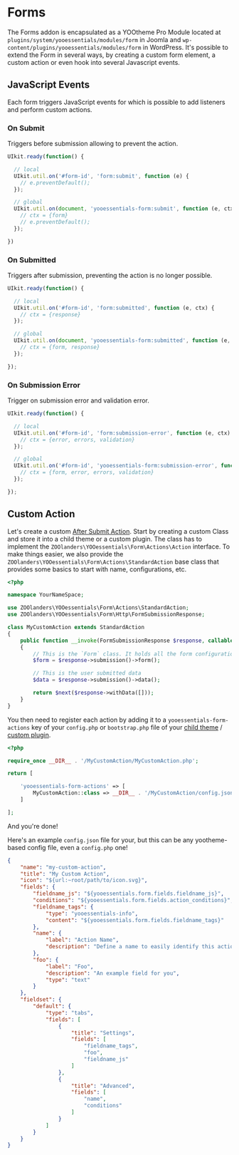 # Forms

The Forms addon is encapsulated as a YOOtheme Pro Module located at `plugins/system/yooessentials/modules/form` in Joomla and `wp-content/plugins/yooessentials/modules/form` in WordPress. It's possible to extend the Form in several ways, by creating a custom form element, a custom action or even hook into several Javascript events.

## JavaScript Events

Each form triggers JavaScript events for which is possible to add listeners and perform custom actions.

### On Submit

Triggers before submission allowing to prevent the action.

```js
UIkit.ready(function() {

  // local
  UIkit.util.on('#form-id', 'form:submit', function (e) {
    // e.preventDefault();
  });

  // global
  UIkit.util.on(document, 'yooessentials-form:submit', function (e, ctx) {
    // ctx = {form}
    // e.preventDefault();
  });

})
```

### On Submitted

Triggers after submission, preventing the action is no longer possible.

```js
UIkit.ready(function() {

  // local
  UIkit.util.on('#form-id', 'form:submitted', function (e, ctx) {
    // ctx = {response}
  });

  // global
  UIkit.util.on(document, 'yooessentials-form:submitted', function (e, ctx) {
    // ctx = {form, response}
  });

});
```

### On Submission Error

Trigger on submission error and validation error.

```js
UIkit.ready(function() {

  // local
  UIkit.util.on('#form-id', 'form:submission-error', function (e, ctx) {
    // ctx = {error, errors, validation}
  });

  // global
  UIkit.util.on('#form-id', 'yooessentials-form:submission-error', function (e, ctx) {
    // ctx = {form, error, errors, validation}
  });

});
```


## Custom Action

Let's create a custom [After Submit Action](..../forms/actions.html).
Start by creating a custom Class and store it into a child theme or a custom plugin. The class has to implement the `ZOOlanders\YOOessentials\Form\Actions\Action` interface. To make things easier, we also provide the `ZOOlanders\YOOessentials\Form\Actions\StandardAction` base class that provides some basics to start with name, configurations, etc.

```php
<?php

namespace YourNameSpace;

use ZOOlanders\YOOessentials\Form\Actions\StandardAction;
use ZOOlanders\YOOessentials\Form\Http\FormSubmissionResponse;

class MyCustomAction extends StandardAction
{
    public function __invoke(FormSubmissionResponse $response, callable $next) : FormSubmissionResponse
    {
        // This is the `Form` class. It holds all the form configurations
        $form = $response->submission()->form();

        // This is the user submitted data
        $data = $response->submission()->data();

        return $next($response->withData([]));
    }
}
```

You then need to register each action by adding it to a `yooessentials-form-actions` key of your `config.php` or `bootstrap.php` file of your [child theme](https://yootheme.com/support/yootheme-pro/joomla/developers-child-themes#extend-functionality) / [custom plugin](https://yootheme.com/support/yootheme-pro/joomla/developers-modules).


```php
<?php

require_once __DIR__ . '/MyCustomAction/MyCustomAction.php';

return [

    'yooessentials-form-actions' => [
        MyCustomAction::class => __DIR__ . '/MyCustomAction/config.json'
    ]

];
```

And you're done!

Here's an example `config.json` file for your, but this can be any yootheme-based config file, even a `config.php` one!

```json
{
    "name": "my-custom-action",
    "title": "My Custom Action",
    "icon": "${url:~root/path/to/icon.svg}",
    "fields": {
        "fieldname_js": "${yooessentials.form.fields.fieldname_js}",
        "conditions": "${yooessentials.form.fields.action_conditions}",
        "fieldname_tags": {
            "type": "yooessentials-info",
            "content": "${yooessentials.form.fields.fieldname_tags}"
        },
        "name": {
            "label": "Action Name",
            "description": "Define a name to easily identify this action."
        },
        "foo": {
            "label": "Foo",
            "description": "An example field for you",
            "type": "text"
        }
    },
    "fieldset": {
        "default": {
            "type": "tabs",
            "fields": [
                {
                    "title": "Settings",
                    "fields": [
                        "fieldname_tags",
                        "foo",
                        "fieldname_js"
                    ]
                },
                {
                    "title": "Advanced",
                    "fields": [
                        "name",
                        "conditions"
                    ]
                }
            ]
        }
    }
}
```
